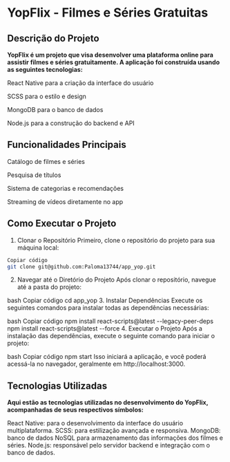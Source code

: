 # YopFlix - Filmes e Séries Gratuitas
## Descrição do Projeto
**YopFlix é um projeto que visa desenvolver uma plataforma online para assistir filmes e séries gratuitamente. 
A aplicação foi construída usando as seguintes tecnologias:**

React Native para a criação da interface do usuário

SCSS para o estilo e design

MongoDB para o banco de dados

Node.js para a construção do backend e API

## Funcionalidades Principais
Catálogo de filmes e séries

Pesquisa de títulos

Sistema de categorias e recomendações

Streaming de vídeos diretamente no app

## Como Executar o Projeto
1. Clonar o Repositório
Primeiro, clone o repositório do projeto para sua máquina local:

```bash
Copiar código
git clone git@github.com:Paloma13744/app_yop.git
```
2. Navegar até o Diretório do Projeto
Após clonar o repositório, navegue até a pasta do projeto:

bash
Copiar código
cd app_yop
3. Instalar Dependências
Execute os seguintes comandos para instalar todas as dependências necessárias:

bash
Copiar código
npm install react-scripts@latest --legacy-peer-deps
npm install react-scripts@latest --force
4. Executar o Projeto
Após a instalação das dependências, execute o seguinte comando para iniciar o projeto:

bash
Copiar código
npm start
Isso iniciará a aplicação, e você poderá acessá-la no navegador, geralmente em http://localhost:3000.

## Tecnologias Utilizadas
**Aqui estão as tecnologias utilizadas no desenvolvimento do YopFlix, acompanhadas de seus respectivos símbolos:**

React Native: para o desenvolvimento da interface do usuário multiplataforma.
SCSS: para estilização avançada e responsiva.
MongoDB: banco de dados NoSQL para armazenamento das informações dos filmes e séries.
Node.js: responsável pelo servidor backend e integração com o banco de dados.

